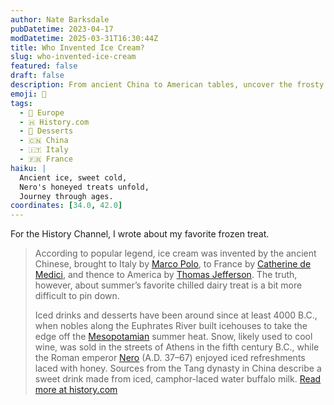 ```yaml
---
author: Nate Barksdale
pubDatetime: 2023-04-17
modDatetime: 2025-03-31T16:30:44Z
title: Who Invented Ice Cream?
slug: who-invented-ice-cream
featured: false
draft: false
description: From ancient China to American tables, uncover the frosty journey of history's favorite frozen delight.
emoji: 🍦
tags:
  - 🍷 Europe
  - 🇭 History.com
  - 🍬 Desserts
  - 🇨🇳 China
  - 🇮🇹 Italy
  - 🇫🇷 France
haiku: |
  Ancient ice, sweet cold,  
  Nero's honeyed treats unfold,  
  Journey through ages.
coordinates: [34.0, 42.0]
---
```


For the History Channel, I wrote about my favorite frozen treat.

> According to popular legend, ice cream was invented by the ancient Chinese, brought to Italy by [Marco Polo](https://www.history.com/topics/exploration/marco-polo), to France by [Catherine de Medici](https://www.history.com/topics/renaissance/medici-family), and thence to America by [Thomas Jefferson](https://www.history.com/news/thomas-jefferson-americas-pioneering-gourmand). The truth, however, about summer’s favorite chilled dairy treat is a bit more difficult to pin down.
>
> Iced drinks and desserts have been around since at least 4000 B.C., when nobles along the Euphrates River built icehouses to take the edge off the [Mesopotamian](https://www.history.com/topics/ancient-middle-east/mesopotamia) summer heat. Snow, likely used to cool wine, was sold in the streets of Athens in the fifth century B.C., while the Roman emperor [Nero](https://www.history.com/topics/ancient-history/nero) (A.D. 37–67) enjoyed iced refreshments laced with honey. Sources from the Tang dynasty in China describe a sweet drink made from iced, camphor-laced water buffalo milk.
> [Read more at history.com](https://www.history.com/news/where-do-ice-cream-sorbet-frozen-desserts-come-from)
